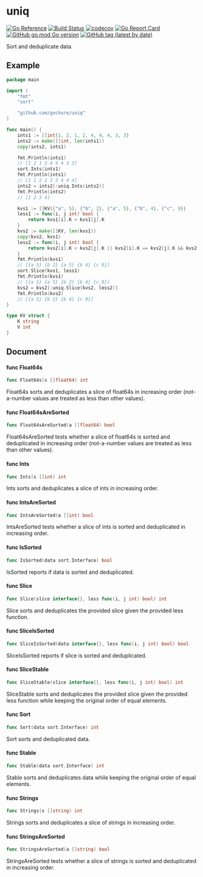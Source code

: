 # uniq

[![Go Reference](https://pkg.go.dev/badge/github.com/gochore/uniq.svg)](https://pkg.go.dev/github.com/gochore/uniq)
[![Build Status](https://travis-ci.com/gochore/uniq.svg?branch=master)](https://travis-ci.com/gochore/uniq)
[![codecov](https://codecov.io/gh/gochore/uniq/branch/master/graph/badge.svg)](https://codecov.io/gh/gochore/uniq)
[![Go Report Card](https://goreportcard.com/badge/github.com/gochore/uniq)](https://goreportcard.com/report/github.com/gochore/uniq)
[![GitHub go.mod Go version](https://img.shields.io/github/go-mod/go-version/gochore/uniq)](https://github.com/gochore/uniq/blob/master/go.mod)
[![GitHub tag (latest by date)](https://img.shields.io/github/v/tag/gochore/uniq)](https://github.com/gochore/uniq/releases)

Sort and deduplicate data.

## Example

```go
package main

import (
	"fmt"
	"sort"

	"github.com/gochore/uniq"
)

func main() {
	ints1 := []int{1, 2, 1, 2, 4, 4, 4, 3, 3}
	ints2 := make([]int, len(ints1))
	copy(ints2, ints1)

	fmt.Println(ints1)
	// [1 2 1 2 4 4 4 3 3]
	sort.Ints(ints1)
	fmt.Println(ints1)
	// [1 1 2 2 3 3 4 4 4]
	ints2 = ints2[:uniq.Ints(ints2)]
	fmt.Println(ints2)
	// [1 2 3 4]

	kvs1 := []KV{{"a", 5}, {"b", 2}, {"a", 5}, {"b", 4}, {"c", 9}}
	less1 := func(i, j int) bool {
		return kvs1[i].K < kvs1[j].K
	}
	kvs2 := make([]KV, len(kvs1))
	copy(kvs2, kvs1)
	less2 := func(i, j int) bool {
		return kvs2[i].K < kvs2[j].K || kvs2[i].K == kvs2[j].K && kvs2[i].V < kvs2[j].V
	}
	fmt.Println(kvs1)
	// [{a 5} {b 2} {a 5} {b 4} {c 9}]
	sort.Slice(kvs1, less1)
	fmt.Println(kvs1)
	// [{a 5} {a 5} {b 2} {b 4} {c 9}]
	kvs2 = kvs2[:uniq.Slice(kvs2, less2)]
	fmt.Println(kvs2)
	// [{a 5} {b 2} {b 4} {c 9}]
}

type KV struct {
	K string
	V int
}
```

## Document

#### func  Float64s

```go
func Float64s(s []float64) int
```
Float64s sorts and deduplicates a slice of float64s in increasing order
(not-a-number values are treated as less than other values).

#### func  Float64sAreSorted

```go
func Float64sAreSorted(a []float64) bool
```
Float64sAreSorted tests whether a slice of float64s is sorted and deduplicated
in increasing order (not-a-number values are treated as less than other values).

#### func  Ints

```go
func Ints(s []int) int
```
Ints sorts and deduplicates a slice of ints in increasing order.

#### func  IntsAreSorted

```go
func IntsAreSorted(a []int) bool
```
IntsAreSorted tests whether a slice of ints is sorted and deduplicated in
increasing order.

#### func  IsSorted

```go
func IsSorted(data sort.Interface) bool
```
IsSorted reports if data is sorted and deduplicated.

#### func  Slice

```go
func Slice(slice interface{}, less func(i, j int) bool) int
```
Slice sorts and deduplicates the provided slice given the provided less
function.

#### func  SliceIsSorted

```go
func SliceIsSorted(data interface{}, less func(i, j int) bool) bool
```
SliceIsSorted reports if slice is sorted and deduplicated.

#### func  SliceStable

```go
func SliceStable(slice interface{}, less func(i, j int) bool) int
```
SliceStable sorts and deduplicates the provided slice given the provided less
function while keeping the original order of equal elements.

#### func  Sort

```go
func Sort(data sort.Interface) int
```
Sort sorts and deduplicated data.

#### func  Stable

```go
func Stable(data sort.Interface) int
```
Stable sorts and deduplicates data while keeping the original order of equal
elements.

#### func  Strings

```go
func Strings(s []string) int
```
Strings sorts and deduplicates a slice of strings in increasing order.

#### func  StringsAreSorted

```go
func StringsAreSorted(a []string) bool
```
StringsAreSorted tests whether a slice of strings is sorted and deduplicated in
increasing order.

